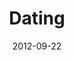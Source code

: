 ---
layout: message
category: message
series: "Knock-Off"
title: "Dating"
date: 2012-09-22
audio-description: "Chuck talks about dating."
audio: "http://www.crossroads.net/players/media/hq/KnockOff_02.mp3"
audio-title: "Dating"
audio-duration: "44&#58;19"
program-description: "Program"
program: "http://www.crossroads.net/players/media/hq/09_22-23_12Program.pdf"
program-title: "Program"
video-description: "Chuck talks about dating"
video-title: "Dating"
video: "https://s3.amazonaws.com/crossroadsvideomessages/KnockOff_02.mp4"
---